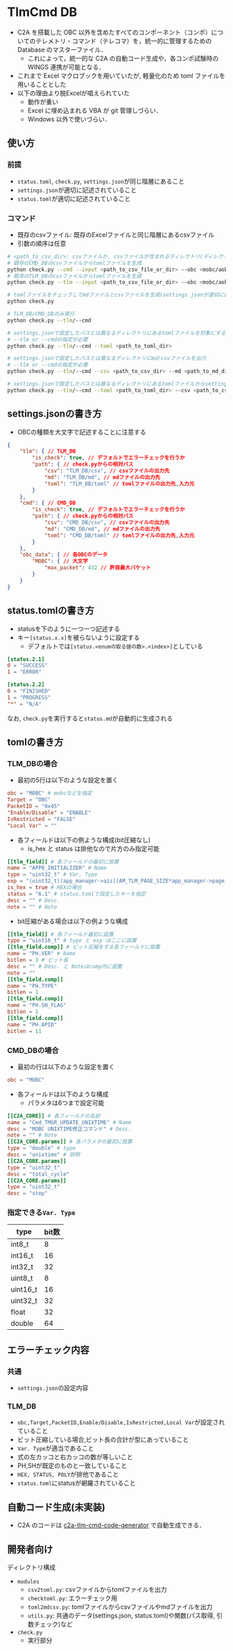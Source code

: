 # TlmCmd DB

- C2A を搭載した OBC 以外を含めたすべてのコンポーネント（コンポ）についてのテレメトリ・コマンド（テレコマ）を，統一的に管理するための Database のマスターファイル．
    - これによって，統一的な C2A の自動コード生成や，各コンポ試験時の WINGS 連携が可能となる．
- これまで Excel マクロブックを用いていたが, 軽量化のため toml ファイルを用いることとした
- 以下の理由より脱Excelが唱えられていた
    - 動作が重い
    - Excel に埋め込まれる VBA が git 管理しづらい．
    - Windows 以外で使いづらい．

## 使い方

### 前提

* `status.toml`, `check.py`, `settings.json`が同じ階層にあること
* `settings.json`が適切に記述されていること
* `status.toml`が適切に記述されていること

### コマンド

* 既存のcsvファイル: 既存のExcelファイルと同じ階層にあるcsvファイル
* 引数の順序は任意

```bash
# <path_to_csv_dir>: csvファイルか, csvファイルが含まれるディレクトリ(ディレクトリ内の全てのcsvが対象)
# 既存のCMD_DBのcsvファイルからtomlファイルを生成
python check.py --cmd --input <path_to_csv_file_or_dir> --obc <mobc/aobc/tobc>
# 既存のTLM_DBのcsvファイルからtomlファイルを生成
python check.py --tlm --input <path_to_csv_file_or_dir> --obc <mobc/aobc/tobc>

# tomlファイルをチェックしてmdファイルとcsvファイルを生成(settings.jsonが適切に設定されている場合)
python check.py

# TLM_DB/CMD_DBのみ実行
python check.py --tlm/--cmd

# settings.jsonで設定したパスとは異なるディレクトリにあるtomlファイルを対象にする場合
# --tlm or --cmdの指定が必要
python check.py --tlm/--cmd --toml <path_to_toml_dir>

# settings.jsonで設定したパスとは異なるディレクトリにmd/csvファイルを出力
# --tlm or --cmdの指定が必要
python check.py --tlm/--cmd --csv <path_to_csv_dir> --md <path_to_md_dir>

# settings.jsonで設定したパスとは異なるディレクトリにあるtomlファイルからsettings.jsonで設定したパスとは異なるディレクトリにmd/csvファイルを出力
python check.py --tlm/--cmd --toml <path_to_toml_dir> --csv <path_to_csv_dir> --md <path_to_md_dir>
```

## settings.jsonの書き方

* OBCの種類を大文字で記述することに注意する

```json
{
    "tlm": { // TLM_DB
        "is_check": true, // デフォルトでエラーチェックを行うか
        "path": { // check.pyからの相対パス
            "csv": "TLM_DB/csv", // csvファイルの出力先
            "md": "TLM_DB/md", // mdファイルの出力先
            "toml": "TLM_DB/toml" // tomlファイルの出力先,入力元
        }
    },
    "cmd": { // CMD_DB
        "is_check": true, // デフォルトでエラーチェックを行うか
        "path": { // check.pyからの相対パス
            "csv": "CMD_DB/csv", // csvファイルの出力先
            "md": "CMD_DB/md", // mdファイルの出力先
            "toml": "CMD_DB/toml" // tomlファイルの出力先,入力元
        }
    },
    "obc_data": { // 各OBCのデータ
        "MOBC": { // 大文字
            "max_packet": 432 // 許容最大パケット
        }
    }
}
```

## status.tomlの書き方

* statusを下のように一つ一つ記述する
* キー`[status.x.x]`を被らないように設定する
    * デフォルトでは`[status.<enumの取る値の数>.<index>]`としている

```toml
[status.2.1]
0 = "SUCCESS"
1 = "ERROR"

[status.2.2]
0 = "FINISHED"
1 = "PROGRESS"
"*" = "N/A"
```

なお, `check.py`を実行すると`status.md`が自動的に生成される

## tomlの書き方

### TLM_DBの場合

* 最初の5行は以下のような設定を置く

```toml
obc = "MOBC" # mobcなどを指定
Target = "OBC"
PacketID = "0x45"
"Enable/Disable" = "ENABLE"
IsRestricted = "FALSE"
"Local Var" = ""
```

* 各フィールドは以下の例ような構成(bit圧縮なし)
    * is_hex と status は排他なので片方のみ指定可能

```toml
[[tlm_field]] # 各フィールドの最初に設置
name = "APP0_INITIALIZER" # Name
type = "uint32_t" # Var. Type
exp = "(uint32_t)(app_manager->ais[(AM_TLM_PAGE_SIZE*app_manager->page_no)+0].initializer)" # Variable of Function Name
is_hex = true # HEXの場合
status = "6.1" # status.tomlで設定したキーを指定
desc = "" # Desc.
note = "" # Note
```

* bit圧縮がある場合は以下の例ような構成

```toml
[[tlm_field]] # 各フィールド最初に設置
type = "uint16_t" # type と exp はここに設置
[[tlm_field.comp]] # ビット圧縮をする各フィールドに設置
name = "PH.VER" # Name
bitlen = 3 # ビット長
desc = "" # Desc. と Noteはcomp内に設置
note = ""
[[tlm_field.comp]]
name = "PH.TYPE"
bitlen = 1
[[tlm_field.comp]]
name = "PH.SH_FLAG"
bitlen = 1
[[tlm_field.comp]]
name = "PH.APID"
bitlen = 11
```

### CMD_DBの場合

* 最初の行は以下のような設定を置く

```toml
obc = "MOBC"
```

* 各フィールドは以下のような構成
    * パラメタは6つまで設定可能

```toml
[[C2A_CORE]] # 各フィールドの名前
name = "Cmd_TMGR_UPDATE_UNIXTIME" # Name
desc = "MOBC UNIXTIME修正コマンド" # Desc.
note = "" # Note
[[C2A_CORE.params]] # 各パラメタの最初に設置
type = "double" # type
desc = "unixtime" # 説明
[[C2A_CORE.params]]
type = "uint32_t"
desc = "total_cycle"
[[C2A_CORE.params]]
type = "uint32_t"
desc = "step"
```

### 指定できる`Var. Type`

| type     | bit数 |
| -------- | ----- |
| int8_t   | 8     |
| int16_t  | 16    |
| int32_t  | 32    |
| uint8_t  | 8     |
| uint16_t | 16    |
| uint32_t | 32    |
| float    | 32    |
| double   | 64    |

## エラーチェック内容

### 共通

* `settings.json`の設定内容

### TLM_DB

* `obc,Target,PacketID,Enable/Disable,IsRestricted,Local Var`が設定されていること
* ビット圧縮している場合,ビット長の合計が型にあっていること
* `Var. Type`が適当であること
* 式の左カッコと右カッコの数が等しいこと
* PH,SHが既定のものと一致していること
* `HEX, STATUS, POLY`が排他であること
* `status.toml`にstatusが網羅されていること

## 自動コード生成(未実装)

- C2A のコードは [c2a-tlm-cmd-code-generator](https://github.com/ut-issl/c2a-tlm-cmd-code-generator) で自動生成できる．

## 開発者向け

ディレクトリ構成

* `modules`
    * `csv2toml.py`: csvファイルからtomlファイルを出力
    * `checktoml.py`: エラーチェック用
    * `toml2mdcsv.py`: tomlファイルからcsvファイルやmdファイルを出力
    * `utils.py`: 共通のデータ(settings.json, status.toml)や関数(パス取得, 引数チェック)など
* `check.py`
    * 実行部分
